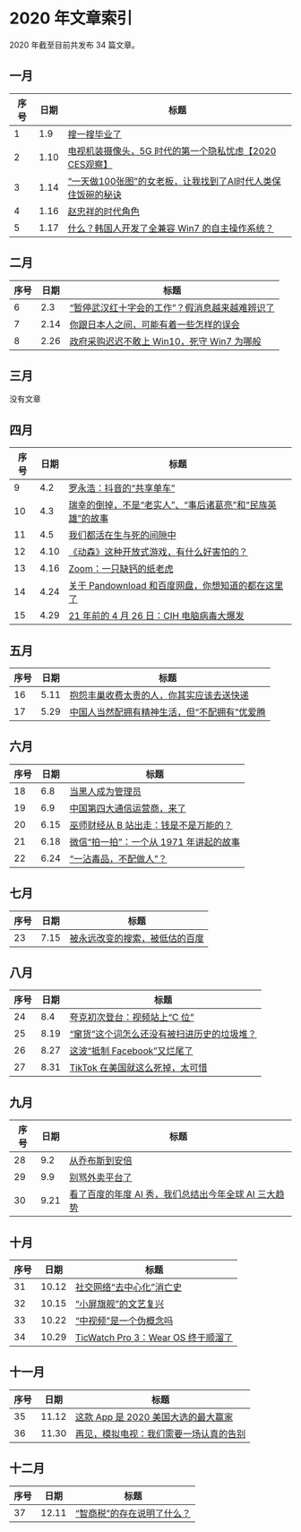 # 2020 年文章索引

2020 年截至目前共发布 34 篇文章。

## 一月

| 序号 | 日期 | 标题                                                         |
| ---- | ---- | ------------------------------------------------------------ |
| 1    | 1.9  | [搜一搜毕业了](/2020/0109)                                   |
| 2    | 1.10 | [电视机装摄像头，5G 时代的第一个隐私忧虑【2020 CES观察】](/2020/0110) |
| 3    | 1.14 | [“一天做100张图”的女老板，让我找到了AI时代人类保住饭碗的秘诀](/2020/0114) |
| 4    | 1.16 | [赵忠祥的时代角色](/2020/0116)                               |
| 5    | 1.17 | [什么？韩国人开发了全兼容 Win7 的自主操作系统？](/2020/0117) |

## 二月

| 序号 | 日期 | 标题                                                         |
| ---- | ---- | ------------------------------------------------------------ |
| 6    | 2.3  | [“暂停武汉红十字会的工作”？假消息越来越难辨识了](/2020/0203) |
| 7    | 2.14 | [你跟日本人之间，可能有着一些怎样的误会](/2020/0214)         |
| 8    | 2.26 | [政府采购迟迟不敢上 Win10，死守 Win7 为哪般](/2020/0226)     |

## 三月

没有文章

## 四月

| 序号 | 日期 | 标题                                                         |
| ---- | ---- | ------------------------------------------------------------ |
| 9    | 4.2  | [罗永浩：抖音的“共享单车”](/2020/0402)                       |
| 10   | 4.3  | [瑞幸的倒掉，不是“老实人”、“事后诸葛亮”和“民族英雄”的故事](/2020/0403) |
| 11   | 4.5  | [我们都活在生与死的间隙中](/2020/0405)                       |
| 12   | 4.10 | [《动森》这种开放式游戏，有什么好害怕的？](/2020/0410)       |
| 13   | 4.16 | [Zoom：一只缺钙的纸老虎](/2020/0416)                         |
| 14   | 4.24 | [关于 Pandownload 和百度网盘，你想知道的都在这里了](/2020/0424) |
| 15   | 4.29 | [21 年前的 4 月 26 日：CIH 电脑病毒大爆发](/2020/0429)       |

## 五月

| 序号 | 日期 | 标题                                                       |
| ---- | ---- | ---------------------------------------------------------- |
| 16   | 5.11 | [抱怨丰巢收费太贵的人，你其实应该去送快递](/2020/0511)     |
| 17   | 5.29 | [中国人当然配拥有精神生活，但“不配拥有”优爱腾](/2020/0529) |

## 六月

| 序号 | 日期 | 标题                                                 |
| ---- | ---- | ---------------------------------------------------- |
| 18   | 6.8  | [当黑人成为管理员](/2020/0608)                       |
| 19   | 6.9  | [中国第四大通信运营商，来了](/2020/0609)             |
| 20   | 6.15 | [巫师财经从 B 站出走：钱是不是万能的？](/2020/0615)  |
| 21   | 6.18 | [微信“拍一拍”：一个从 1971 年讲起的故事](/2020/0618) |
| 22   | 6.24 | [“一沾毒品，不配做人”？](/2020/0624)                 |

## 七月

| 序号 | 日期 | 标题                                         |
| ---- | ---- | -------------------------------------------- |
| 23   | 7.15 | [被永远改变的搜索，被低估的百度](/2020/0715) |

## 八月

| 序号 | 日期 | 标题                                                     |
| ---- | ---- | -------------------------------------------------------- |
| 24   | 8.4  | [夸克初次登台：视频站上“C 位”](/2020/0804)               |
| 25   | 8.19 | [“窜货”这个词怎么还没有被扫进历史的垃圾堆？](/2020/0819) |
| 26   | 8.27 | [这波“抵制 Facebook”又烂尾了](/2020/0827)                |
| 27   | 8.31 | [TikTok 在美国就这么死掉，太可惜](/2020/0831)            |

## 九月

| 序号 | 日期 | 标题                                                         |
| ---- | ---- | ------------------------------------------------------------ |
| 28   | 9.2  | [从乔布斯到安倍](/2020/0902)                                 |
| 29   | 9.9  | [别骂外卖平台了](/2020/0909)                                 |
| 30   | 9.21 | [看了百度的年度 AI 秀，我们总结出今年全球 AI 三大趋势](/2020/0921) |

## 十月

| 序号 | 日期  | 标题                                             |
| ---- | ----- | ------------------------------------------------ |
| 31   | 10.12 | [社交网络“去中心化”消亡史](/2020/1012)           |
| 32   | 10.15 | [“小屏旗舰”的文艺复兴](/2020/1015)               |
| 33   | 10.22 | [“中视频”是一个伪概念吗](/2020/1022)             |
| 34   | 10.29 | [TicWatch Pro 3：Wear OS 终于顺溜了](/2020/1029) |

## 十一月

| 序号 | 日期  | 标题                                                 |
| ---- | ----- | ---------------------------------------------------- |
| 35   | 11.12 | [这款 App 是 2020 美国大选的最大赢家](/2020/1112)    |
| 36   | 11.30 | [再见，模拟电视：我们需要一场认真的告别](/2020/1130) |

## 十二月

| 序号 | 日期  | 标题                                     |
| ---- | ----- | ---------------------------------------- |
| 37   | 12.11 | [“智商税”的存在说明了什么？](/2020/1211) |

